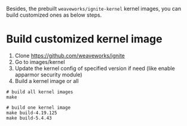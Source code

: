 Besides, the prebuilt `weaveworks/ignite-kernel` kernel images, you can build customized ones as below steps.

# Build customized kernel image

1. Clone https://github.com/weaveworks/ignite
2. Go to images/kernel
3. Update the kernel config of specified version if need (like enable apparmor security module)
4. Build a kernel image or all 

```
# build all kernel images
make

# build one kernel image
make build-4.19.125
make build-5.4.43
```